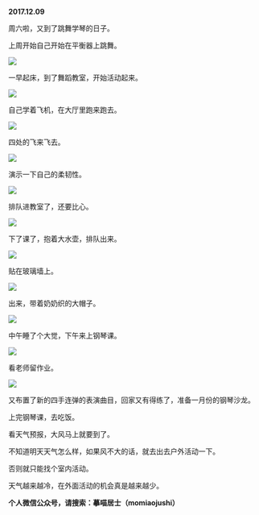 
          
            
**2017.12.09**

周六啦，又到了跳舞学琴的日子。

上周开始自己开始在平衡器上跳舞。




![](//upload-images.jianshu.io/upload_images/51001-d24e06f7b93723cb.jpg)




一早起床，到了舞蹈教室，开始活动起来。




![](//upload-images.jianshu.io/upload_images/51001-058e11c84a452c2c.jpg)




自己学着飞机，在大厅里跑来跑去。




![](//upload-images.jianshu.io/upload_images/51001-3e64b3811d380c9b.jpg)




四处的飞来飞去。




![](//upload-images.jianshu.io/upload_images/51001-082ee8212c2d3f3d.jpg)




演示一下自己的柔韧性。




![](//upload-images.jianshu.io/upload_images/51001-c49108606e2f2dad.jpg)




排队进教室了，还要比心。




![](//upload-images.jianshu.io/upload_images/51001-548f72e47a36020b.jpg)




下了课了，抱着大水壶，排队出来。




![](//upload-images.jianshu.io/upload_images/51001-7d1fe4000487c58d.jpg)




贴在玻璃墙上。




![](//upload-images.jianshu.io/upload_images/51001-95da2c2bd938999d.jpg)




出来，带着奶奶织的大帽子。




![](//upload-images.jianshu.io/upload_images/51001-b2009b4d511bf5d1.jpg)




中午睡了个大觉，下午来上钢琴课。




![](//upload-images.jianshu.io/upload_images/51001-9bddd9bd8f390559.jpg)




看老师留作业。




![](//upload-images.jianshu.io/upload_images/51001-3ea2db61653564de.jpg)




又布置了新的四手连弹的表演曲目，回家又有得练了，准备一月份的钢琴沙龙。

上完钢琴课，去吃饭。

看天气预报，大风马上就要到了。

不知道明天天气怎么样，如果风不大的话，就去出去户外活动一下。

否则就只能找个室内活动。

天气越来越冷，在外面活动的机会真是越来越少。


**个人微信公众号，请搜索：摹喵居士（momiaojushi）**

          
        